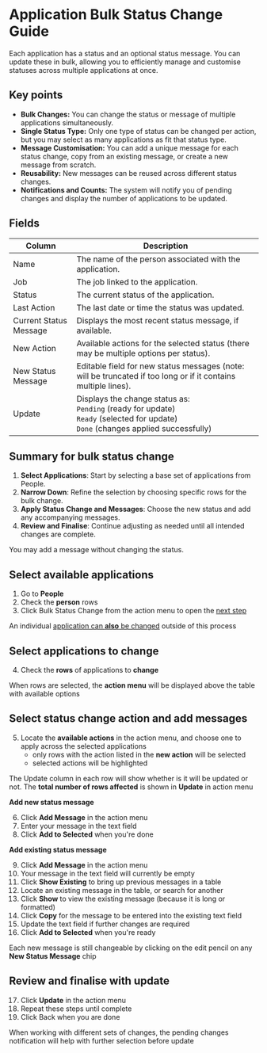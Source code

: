 # Application Bulk Status Change Guide

Each application has a status and an optional status message. You can update these in bulk, allowing you to efficiently
manage and customise statuses across multiple applications at once.


<explanation>

## Key points
- **Bulk Changes:** You can change the status or message of multiple applications simultaneously.
- **Single Status Type:** Only one type of status can be changed per action, but you may select as many applications as
  fit that status type.
- **Message Customisation:** You can add a unique message for each status change, copy from an existing message, or
  create a new message from scratch.
- **Reusability:** New messages can be reused across different status changes.
- **Notifications and Counts:** The system will notify you of pending changes and display the number of applications to
  be updated.

</explanation>

## Fields

| **Column**             | **Description**                                                                                                                                 |
|------------------------|-------------------------------------------------------------------------------------------------------------------------------------------------|
| Name                   | The name of the person associated with the application.                                                                                         |
| Job                    | The job linked to the application.                                                                                                              |
| Status                 | The current status of the application.                                                                                                          |
| Last Action            | The last date or time the status was updated.                                                                                                   |
| Current Status Message | Displays the most recent status message, if available.                                                                                          |
| New Action             | Available actions for the selected status (there may be multiple options per status).                                                           |
| New Status Message     | Editable field for new status messages (note: will be truncated if too long or if it contains multiple lines).                                  |
| Update                 | Displays the change status as: <br/> `Pending` (ready for update)<br/> `Ready` (selected for update)<br/> `Done` (changes applied successfully) |

## Summary for bulk status change

1. **Select Applications**: Start by selecting a base set of applications from People.
2. **Narrow Down**: Refine the selection by choosing specific rows for the bulk change.
3. **Apply Status Change and Messages**: Choose the new status and add any accompanying messages.
4. **Review and Finalise**: Continue adjusting as needed until all intended changes are complete.

<prompt>

You may add a message without changing the status.

</prompt>

<instructions>

## Select available applications

1. Go to **People**
2. Check the **person** rows <span class="mdi mdi-checkbox-marked-outline"></span>
3. Click Bulk Status Change <span class="mdi mdi-chevron-right"></span> from the action menu to open the [next step](#narrow-down)

<prompt>

An individual [application can **also** be changed](changing-application-status) outside of this process

</prompt>

## Select applications to change

4. Check the **rows** <span class="mdi mdi-checkbox-marked-outline"></span> of applications to **change**

<prompt>

When rows are selected, the **action menu** will be displayed above the table with available options

</prompt>


## Select status change action and add messages

5. Locate the **available actions** in the action menu, and choose one to apply across the selected applications
   * only rows with the action listed in the **new action** will be selected
   * selected actions will be highlighted

<prompt>

The Update column in each row will show whether is it will be updated or not. The **total number of rows affected** is shown in **Update** in action menu

</prompt>

**Add new status message**

6. Click **Add Message** in the action menu
7. Enter your message in the text field
8. Click **Add to Selected** when you're done

**Add existing status message**

9. Click **Add Message** in the action menu
6. Your message in the text field will currently be empty
5. Click **Show Existing**<span class="mdi mdi-chevron-right"></span> to bring up previous messages in a table
4. Locate an existing message in the table, or search for another
5. Click **Show** to view the existing message (because it is long or formatted)
6. Click **Copy** for the message to be entered into the existing text field
7. Update the text field if further changes are required
8. Click **Add to Selected** when you're ready

<prompt>

Each new message is still changeable by clicking on the edit pencil on any **New Status Message** chip

</prompt>

## Review and finalise with update

17. Click **Update** in the action menu 
8. Repeat these steps until complete
9. Click <span class="mdi mdi-arrow-left">Back</span> when you are done

<prompt>

When working with different sets of changes, the pending changes notification will help with further selection before update

</prompt>

</instructions>
